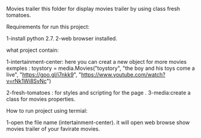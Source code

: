 Movies trailer 
this folder for display movies trailer by using class fresh tomatoes.

Requirements for run this project:

1-install python 2.7.
2-web browser installed.

what project contain:

1-intertainment-center: here you can creat a new object for more movies 
exmples :
toystory = media.Movies("toystory",
                        "the boy and his toys come a live",
                        "https://goo.gl/j7nkk9",
                        "https://www.youtube.com/watch?v=rNk1Wi8SvNc")
                        
2-fresh-tomatoes :  for styles and scripting for the page . 
3-media:create a class for movies properties.


How to run project using termial:

1-open the file name (intertainment-center).
it will open web browse show movies trailer of your favirate movies.

                        
                       
 
